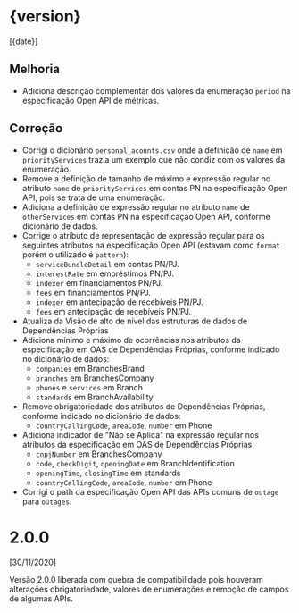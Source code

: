# {version}
[{date}]

## Melhoria

* Adiciona descrição complementar dos valores da enumeração `period` na especificação Open API de métricas.

## Correção

* Corrigi o dicionário `personal_acounts.csv` onde a definição de `name` em `priorityServices` trazia um exemplo que não condiz com os valores da enumeração.
* Remove a definição de tamanho de máximo e expressão regular no atributo `name` de `priorityServices` em contas PN na especificação Open API, pois se trata de uma enumeração.
* Adiciona a definição de expressão regular no atributo `name` de `otherServices` em contas PN na especificação Open API, conforme dicionário de dados.
* Corrige o atributo de representação de expressão regular para os seguintes atributos na especificação Open API (estavam como `format` porém o utilizado é `pattern`):
    - `serviceBundleDetail` em contas PN/PJ.
    - `interestRate` em empréstimos PN/PJ.
    - `indexer` em financiamentos PN/PJ.
    - `fees` em financiamentos PN/PJ.
    - `indexer` em antecipação de recebíveis PN/PJ.
    - `fees` em antecipação de recebíveis PN/PJ.
* Atualiza da Visão de alto de nível das estruturas de dados de Dependências Próprias
* Adiciona mínimo e máximo de ocorrências nos atributos da especificação em OAS de Dependências Próprias, conforme indicado no dicionário de dados:
  - `companies` em BranchesBrand
  - `branches` em BranchesCompany
  - `phones` e `services` em Branch
  - `standards` em BranchAvailability
* Remove obrigatoriedade dos atributos de Dependências Próprias, conforme indicado no dicionário de dados:
  - `countryCallingCode`, `areaCode`, `number` em Phone
* Adiciona indicador de "Não se Aplica" na expressão regular nos atributos da especificação em OAS de Dependências Próprias:
  - `cnpjNumber` em BranchesCompany
  - `code`, `checkDigit`, `openingDate` em BranchIdentification
  - `openingTime`, `closingTime` em standards
  - `countryCallingCode`, `areaCode`, `number` em Phone
* Corrigi o path da especificação Open API das APIs comuns de `outage` para `outages`.

# 2.0.0
[30/11/2020]

Versão 2.0.0 liberada com quebra de compatibilidade pois houveram alterações obrigatoriedade, valores de enumerações e remoção de campos de algumas APIs.